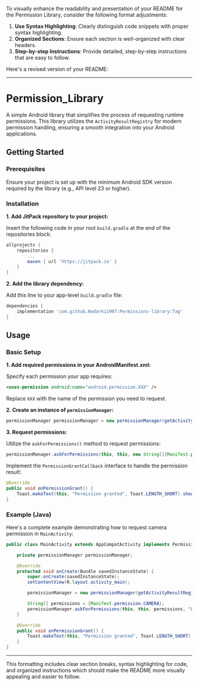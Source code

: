 To visually enhance the readability and presentation of your README for the Permission Library, consider the following format adjustments:

1. **Use Syntax Highlighting**: Clearly distinguish code snippets with proper syntax highlighting.
2. **Organized Sections**: Ensure each section is well-organized with clear headers.
3. **Step-by-step Instructions**: Provide detailed, step-by-step instructions that are easy to follow.

Here's a revised version of your README:

---

# Permission_Library

A simple Android library that simplifies the process of requesting runtime permissions. This library utilizes the `ActivityResultRegistry` for modern permission handling, ensuring a smooth integration into your Android applications.

## Getting Started

### Prerequisites

Ensure your project is set up with the minimum Android SDK version required by the library (e.g., API level 23 or higher).

### Installation

**1. Add JitPack repository to your project:**

   Insert the following code in your root `build.gradle` at the end of the repositories block:

   ```gradle
   allprojects {
       repositories {
           ...
           maven { url 'https://jitpack.io' }
       }
   }
   ```

**2. Add the library dependency:**

   Add this line to your app-level `build.gradle` file:

   ```gradle
   dependencies {
       implementation 'com.github.Hadarki1997:Permissions-library:Tag'
   }
   ```

## Usage

### Basic Setup

**1. Add required permissions in your AndroidManifest.xml:**

   Specify each permission your app requires:

   ```xml
   <uses-permission android:name="android.permission.XXX" />
   ```

   Replace `XXX` with the name of the permission you need to request.

**2. Create an instance of `permissionManager`:**

   ```java
   permissionManager permissionManager = new permissionManager(getActivityResultRegistry());
   ```

**3. Request permissions:**

   Utilize the `askForPermissions()` method to request permissions:

   ```java
   permissionManager.askForPermissions(this, this, new String[]{Manifest.permission.CAMERA}, "We need permission to use the camera", "It's necessary for our app to work properly.");
   ```

   Implement the `PermissionGrantCallback` interface to handle the permission result:

   ```java
   @Override
   public void onPermissionGrant() {
       Toast.makeText(this, "Permission granted", Toast.LENGTH_SHORT).show();
   }
   ```

### Example (Java)

Here's a complete example demonstrating how to request camera permission in `MainActivity`:

```java
public class MainActivity extends AppCompatActivity implements PermissionGrantCallback {

    private permissionManager permissionManager;

    @Override
    protected void onCreate(Bundle savedInstanceState) {
        super.onCreate(savedInstanceState);
        setContentView(R.layout.activity_main);

        permissionManager = new permissionManager(getActivityResultRegistry());

        String[] permissions = {Manifest.permission.CAMERA};
        permissionManager.askForPermissions(this, this, permissions, "We need permission to use the camera", "We need permission to take pictures");
    }

    @Override
    public void onPermissionGrant() {
        Toast.makeText(this, "Permission granted", Toast.LENGTH_SHORT).show();
    }
}
```

---

This formatting includes clear section breaks, syntax highlighting for code, and organized instructions which should make the README more visually appealing and easier to follow.
